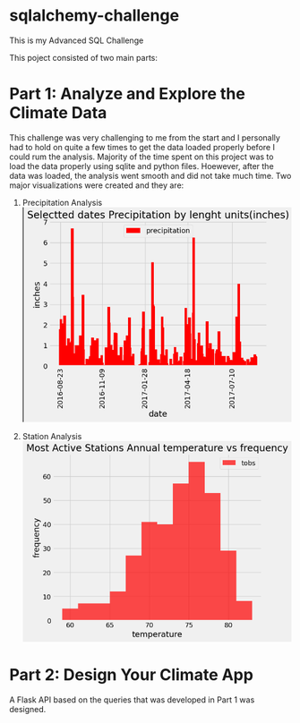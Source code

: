 # sqlalchemy-challenge
This is my Advanced SQL Challenge

This poject consisted of two main parts:
# Part 1: Analyze and Explore the Climate Data
This challenge was very challenging to me from the start and I personally had to hold on quite a few times to get the data loaded properly before I could rum the analysis. Majority of the time spent on this project was to load the data properly using sqlite and python files.
Hoewever, after the data was loaded, the analysis went smooth and did not take much time.
Two major visualizations were created and they are:
1. Precipitation Analysis
![Alt text](<Screenshot 2024-01-26 214855.png>)

2. Station Analysis
![Alt text](<Screenshot 2024-01-26 214936.png>)

# Part 2: Design Your Climate App
A Flask API based on the queries that was developed in Part 1 was designed.